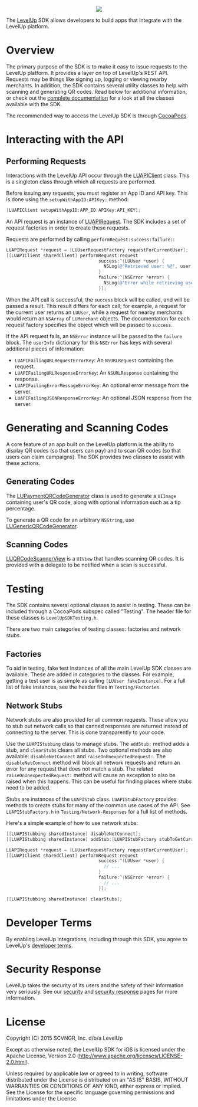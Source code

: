 <p align="center">
  <img src="https://levelup-assets.s3.amazonaws.com/images/email/email_logo.png" />
</p>

The [LevelUp](https://www.thelevelup.com) SDK allows developers to build apps that integrate with the LevelUp platform.

# Overview

The primary purpose of the SDK is to make it easy to issue requests to the LevelUp platform. It provides a layer on top of LevelUp's REST API. Requests may be things like signing up, logging or viewing nearby merchants. In addition, the SDK contains several utility classes to help with scanning and generating QR codes. Read below for additional information, or check out the [complete documentation](http://thelevelup.github.io/levelup-sdk-ios/) for a look at all the classes available with the SDK.

The recommended way to access the LevelUp SDK is through [CocoaPods](http://cocoapods.org/).

# Interacting with the API

## Performing Requests

Interactions with the LevelUp API occur through the [LUAPIClient](http://thelevelup.github.io/levelup-sdk-ios/Classes/LUAPIClient.html) class. This is a singleton class through which all requests are performed.

Before issuing any requests, you must register an App ID and API key. This is done using the `setupWithAppID:APIKey:` method:

```objective-c
[LUAPIClient setupWithAppID:APP_ID APIKey:API_KEY];
```

An API request is an instance of [LUAPIRequest](http://thelevelup.github.io/levelup-sdk-ios/Classes/LUAPIRequest.html). The SDK includes a set of request factories in order to create these requests.

Requests are performed by calling `performRequest:success:failure:`:

```objective-c
LUAPIRequest *request = [LUUserRequestFactory requestForCurrentUser];
[[LUAPIClient sharedClient] performRequest:request
                                   success:^(LUUser *user) {
                                     NSLog(@"Retrieved user: %@", user);
                                   }
                                   failure:^(NSError *error) {
                                     NSLog(@"Error while retrieving user: %@");
                                   }];
```

When the API call is successful, the `success` block will be called, and will be passed a result. This result differs for each call; for example, a request for the current user returns an `LUUser`, while a request for nearby merchants would return an `NSArray` of `LUMerchant` objects. The documentation for each request factory specifies the object which will be passed to `success`.

If the API request fails, an `NSError` instance will be passed to the `failure` block. The `userInfo` dictionary for this `NSError` has keys with several additional pieces of information:

- `LUAPIFailingURLRequestErrorKey`: An `NSURLRequest` containing the request.
- `LUAPIFailingURLResponseErrorKey`: An `NSURLResponse` containing the response.
- `LUAPIFailingErrorMessageErrorKey`: An optional error message from the server.
- `LUAPIFailingJSONResponseErrorKey`: An optional JSON response from the server.

# Generating and Scanning Codes

A core feature of an app built on the LevelUp platform is the ability to display QR codes (so that users can pay) and to scan QR codes (so that users can claim campaigns). The SDK provides two classes to assist with these actions.

## Generating Codes

The [LUPaymentQRCodeGenerator](http://thelevelup.github.io/levelup-sdk-ios/Classes/LUPaymentQRCodeGenerator.html) class is used to generate a `UIImage` containing user's QR code, along with optional information such as a tip percentage.

To generate a QR code for an arbitrary `NSString`, use [LUGenericQRCodeGenerator](http://thelevelup.github.io/levelup-sdk-ios/Classes/LUGenericQRCodeGenerator.html).

## Scanning Codes

[LUQRCodeScannerView](http://thelevelup.github.io/levelup-sdk-ios/Classes/LUQRCodeScannerView.html) is a `UIView` that handles scanning QR codes. It is provided with a delegate to be notified when a scan is successful.

# Testing

The SDK contains several optional classes to assist in testing. These can be included through a CocoaPods subspec called "Testing". The header file for these classes is `LevelUpSDKTesting.h`.

There are two main categories of testing classes: factories and network stubs.

## Factories

To aid in testing, fake test instances of all the main LevelUp SDK classes are available. These are added in categories to the classes. For example, getting a test user is as simple as calling `[LUUser fakeInstance]`. For a full list of fake instances, see the header files in `Testing/Factories`.

## Network Stubs

Network stubs are also provided for all common requests. These allow you to stub out network calls so that canned responses are returned instead of connecting to the server. This is done transparently to your code.

Use the `LUAPIStubbing` class to manage stubs. The `addStub:` method adds a stub, and `clearStubs` clears all stubs. Two optional methods are also available: `disableNetConnect` and `raiseOnUnexpectedRequest:`. The `disableNetConnect` method will block all network requests and return an error for any request that does not match a stub. The related `raiseOnUnexpectedRequest:` method will cause an exception to also be raised when this happens. This can be useful for finding places where stubs need to be added.

Stubs are instances of the `LUAPIStub` class. `LUAPIStubFactory` provides methods to create stubs for many of the common use cases of the API. See `LUAPIStubFactory.h` in `Testing/Network-Responses` for a full list of methods.

Here's a simple example of how to use network stubs:

```objective-c
[[LUAPIStubbing sharedInstance] disableNetConnect];
[[LUAPIStubbing sharedInstance] addStub:[LUAPIStubFactory stubToGetCurrentUser]];

LUAPIRequest *request = [LUUserRequestFactory requestForCurrentUser];
[[LUAPIClient sharedClient] performRequest:request
                                   success:^(LUUser *user) {
                                     // ...
                                   }
                                   failure:^(NSError *error) {
                                     // ...
                                   }];

[[LUAPIStubbing sharedInstance] clearStubs];
```

# Developer Terms

By enabling LevelUp integrations, including through this SDK, you agree to LevelUp's
[developer terms](https://www.thelevelup.com/developer-terms).

# Security Response

LevelUp takes the security of its users and the safety of their information very seriously. See our
[security](https://www.thelevelup.com/security) and
[security response](https://www.thelevelup.com/security-response) pages for more information.

# License

Copyright (C) 2015 SCVNGR, Inc. d/b/a LevelUp

Except as otherwise noted, the LevelUp SDK for iOS is licensed under the Apache License, Version
2.0 (http://www.apache.org/licenses/LICENSE-2.0.html).

Unless required by applicable law or agreed to in writing, software distributed under the License is
distributed on an "AS IS" BASIS, WITHOUT WARRANTIES OR CONDITIONS OF ANY KIND, either express or
implied. See the License for the specific language governing permissions and limitations under the
License.
